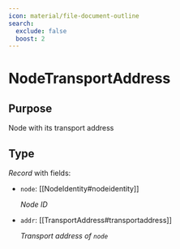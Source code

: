 ```yaml
---
icon: material/file-document-outline
search:
  exclude: false
  boost: 2
---
```


# NodeTransportAddress

## Purpose

<!-- --8<-- [start:purpose] -->
Node with its transport address
<!-- --8<-- [end:purpose] -->

## Type

<!-- --8<-- [start:type] -->
<div class="type" markdown>

*Record* with fields:

- `node`: [[NodeIdentity#nodeidentity]]

  *Node ID*

- `addr`: [[TransportAddress#transportaddress]]

  *Transport address of `node`*

</div>
<!-- --8<-- [end:type] -->
